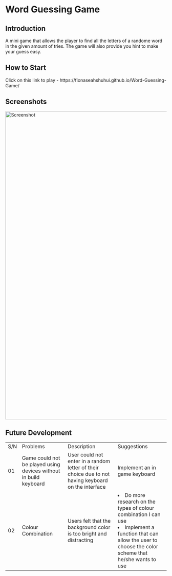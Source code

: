 <h1>Word Guessing Game</h1>

<h2>Introduction</h3>
<p>A mini game that allows the player to find all the letters of a randome word in the given amount of tries. The game will also provide you hint to make your guess easy.</p>

<h2>How to Start</h3>
<p>Click on this link to play - https://fionaseahshuhui.github.io/Word-Guessing-Game/</p>

<h2>Screenshots</h3>
<img width="960" alt="Screenshot" src="https://user-images.githubusercontent.com/118295100/223419889-bc9f446e-bab8-4665-aab2-d4bd34b6a1f7.png">

<h2>Future Development</h3>
<table>
  <tr>
    <td>S/N</td>
    <td>Problems</td>
    <td>Description</td>
    <td>Suggestions</td>
  </tr>
  <tr>
    <td>01</td>
    <td>Game could not be played using devices without in build keyboard</td>
    <td>User could not enter in a random letter of their choice due to not having keyboard on the interface</td>
    <td>Implement an in game keyboard</td>
  </tr>
  <tr>
    <td>02</td>
    <td>Colour Combination</td>
    <td>Users felt that the background color is too bright and distracting</td>
    <td><li>Do more research on the types of colour combination I can use
    <li>Implement a function that can allow the user to choose the color scheme that he/she wants to use</td>
  </tr>
</table>
